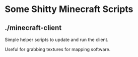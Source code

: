 # Some Shitty Minecraft Scripts

## ./minecraft-client

Simple helper scripts to update and run the client.

Useful for grabbing textures for mapping software.
